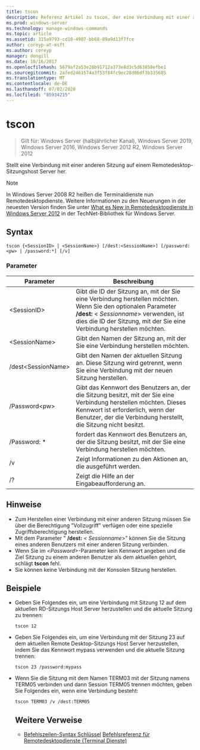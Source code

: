 ```yaml
---
title: tscon
description: Referenz Artikel zu tscon, der eine Verbindung mit einer anderen Sitzung auf einem Remotedesktop-Sitzungshost Server (RD-Sitzungs Host) herstellt.
ms.prod: windows-server
ms.technology: manage-windows-commands
ms.topic: article
ms.assetid: 315a9793-cd10-4987-bb68-89a9d13f7fce
author: coreyp-at-msft
ms.author: coreyp
manager: dongill
ms.date: 10/16/2017
ms.openlocfilehash: 5679af2a53e28b91712a373e8d3c5d63850efbe1
ms.sourcegitcommit: 2afed2461574a3f53f84fc9ec28d86df3b335685
ms.translationtype: MT
ms.contentlocale: de-DE
ms.lasthandoff: 07/02/2020
ms.locfileid: "85934215"
---
```

# <a name="tscon"></a>tscon

> Gilt für: Windows Server (halbjährlicher Kanal), Windows Server 2019, Windows Server 2016, Windows Server 2012 R2, Windows Server 2012

Stellt eine Verbindung mit einer anderen Sitzung auf einem Remotedesktop-Sitzungshost Server her.



> [!NOTE]
> In Windows Server 2008 R2 heißen die Terminaldienste nun Remotedesktopdienste. Weitere Informationen zu den Neuerungen in der neuesten Version finden Sie unter [What es New in Remotedesktopdienste in Windows Server 2012](https://technet.microsoft.com/library/hh831527) in der TechNet-Bibliothek für Windows Server.

## <a name="syntax"></a>Syntax
```
tscon {<SessionID> | <SessionName>} [/dest:<SessionName>] [/password:<pw> | /password:*] [/v]
```
### <a name="parameters"></a>Parameter

|Parameter|Beschreibung|
|-------|--------|
|\<SessionID>|Gibt die ID der Sitzung an, mit der Sie eine Verbindung herstellen möchten. Wenn Sie den optionalen Parameter **/dest:** < *Sessionname*> verwenden, ist dies die ID der Sitzung, mit der Sie eine Verbindung herstellen möchten.|
|\<SessionName>|Gibt den Namen der Sitzung an, mit der Sie eine Verbindung herstellen möchten.|
|/dest\<SessionName>|Gibt den Namen der aktuellen Sitzung an. Diese Sitzung wird getrennt, wenn Sie eine Verbindung mit der neuen Sitzung herstellen.|
|/Password\<pw>|Gibt das Kennwort des Benutzers an, der die Sitzung besitzt, mit der Sie eine Verbindung herstellen möchten. Dieses Kennwort ist erforderlich, wenn der Benutzer, der die Verbindung herstellt, die Sitzung nicht besitzt.|
|/Password: *|fordert das Kennwort des Benutzers an, der die Sitzung besitzt, mit der Sie eine Verbindung herstellen möchten.|
|/v|Zeigt Informationen zu den Aktionen an, die ausgeführt werden.|
|/?|Zeigt die Hilfe an der Eingabeaufforderung an.|

## <a name="remarks"></a>Hinweise
-   Zum Herstellen einer Verbindung mit einer anderen Sitzung müssen Sie über die Berechtigung "Vollzugriff" verfügen oder eine spezielle Zugriffsberechtigung herstellen.
-   Mit dem Parameter " **/dest:** < *Sessionname*>" können Sie die Sitzung eines anderen Benutzers mit einer anderen Sitzung verbinden.
-   Wenn Sie im <*Password*>-Parameter kein Kennwort angeben und die Ziel Sitzung zu einem anderen Benutzer als dem aktuellen gehört, schlägt **tscon** fehl.
-   Sie können keine Verbindung mit der Konsolen Sitzung herstellen.

## <a name="examples"></a>Beispiele
- Geben Sie Folgendes ein, um eine Verbindung mit Sitzung 12 auf dem aktuellen RD-Sitzungs Host Server herzustellen und die aktuelle Sitzung zu trennen:
  ```
  tscon 12
  ```
- Geben Sie Folgendes ein, um eine Verbindung mit der Sitzung 23 auf dem aktuellen Remote Desktop-Sitzungs Host Server herzustellen, indem Sie das Kennwort mypass verwenden und die aktuelle Sitzung trennen:
  ```
  tscon 23 /password:mypass
  ```
- Wenn Sie die Sitzung mit dem Namen TERM03 mit der Sitzung namens TERM05 verbinden und dann Session TERM05 trennen möchten, geben Sie Folgendes ein, wenn eine Verbindung besteht:
  ```
  tscon TERM03 /v /dest:TERM05
  ```
  ## <a name="additional-references"></a>Weitere Verweise
  - [Befehlszeilen-Syntax Schlüssel](command-line-syntax-key.md) 
   [Befehlsreferenz für Remotedesktopdienste (Terminal Dienste)](remote-desktop-services-terminal-services-command-reference.md)
